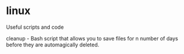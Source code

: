 # linux
Useful scripts and code

cleanup - Bash script that allows you to save files for n number of days before they are automagically deleted.
